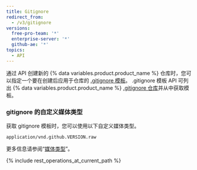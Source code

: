 ```yaml
---
title: Gitignore
redirect_from:
  - /v3/gitignore
versions:
  free-pro-team: '*'
  enterprise-server: '*'
  github-ae: '*'
topics:
  - API
---
```


通过 API 创建新的 {% data variables.product.product_name %} 仓库时，您可以指定一个要在创建后应用于仓库的 [.gitignore 模板](/github/getting-started-with-github/ignoring-files)。 .gitignore 模板 API 可列出 {% data variables.product.product_name %} [.gitignore 仓库](https://github.com/github/gitignore)并从中获取模板。

### gitignore 的自定义媒体类型

获取 gitignore 模板时，您可以使用以下自定义媒体类型。

    application/vnd.github.VERSION.raw

更多信息请参阅“[媒体类型](/rest/overview/media-types)”。

{% include rest_operations_at_current_path %}
